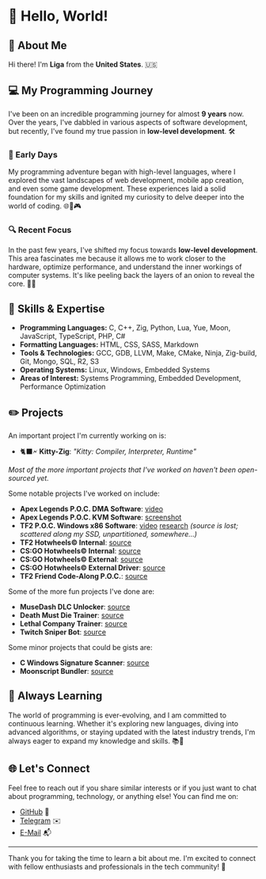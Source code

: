 # 👋 Hello, World!

## 🌟 About Me

Hi there! I'm **Liga** from the **United States**. 🇺🇸

## 💻 My Programming Journey

I've been on an incredible programming journey for almost **9 years** now. Over the years, I've dabbled in various aspects of software development, but recently, I've found my true passion in **low-level development**. 🛠️

### 🏁 Early Days

My programming adventure began with high-level languages, where I explored the vast landscapes of web development, mobile app creation, and even some game development. These experiences laid a solid foundation for my skills and ignited my curiosity to delve deeper into the world of coding. 🌐📱🎮

### 🔍 Recent Focus

In the past few years, I've shifted my focus towards **low-level development**. This area fascinates me because it allows me to work closer to the hardware, optimize performance, and understand the inner workings of computer systems. It's like peeling back the layers of an onion to reveal the core. 🧅🔧

## 🚀 Skills & Expertise

- **Programming Languages:** C, C++, Zig, Python, Lua, Yue, Moon, JavaScript, TypeScript, PHP, C#
- **Formatting Languages:** HTML, CSS, SASS, Markdown
- **Tools & Technologies:** GCC, GDB, LLVM, Make, CMake, Ninja, Zig-build, Git, Mongo, SQL, R2, S3
- **Operating Systems:** Linux, Windows, Embedded Systems
- **Areas of Interest:** Systems Programming, Embedded Development, Performance Optimization

## ✏️ Projects

An important project I'm currently working on is:
- 🐈‍⬛🗲 **Kitty-Zig**: *"Kitty: Compiler, Interpreter, Runtime"*

*Most of the more important projects that I've worked on haven't been open-sourced yet.*

Some notable projects I've worked on include:
- **Apex Legends P.O.C. DMA Software**: [video](https://cdn.discordapp.com/attachments/1202668614658818172/1252396723259707512/1718665045263.mp4?ex=66d39fd7&is=66d24e57&hm=96e858d30d63305547da75a7bbcb319b64cc4546a71babacde590eea253e1255&)
- **Apex Legends P.O.C. KVM Software**: [screenshot](https://cdn.discordapp.com/attachments/1195872762024186077/1196200418582208623/170526680147932125.png?ex=66d38774&is=66d235f4&hm=25f4ae361ed07a2ed5641bc24fbf051c610369f48b31a31bedab1692b18c2cc6&)
- **TF2 P.O.C. Windows x86 Software**: [video](https://cdn.discordapp.com/attachments/850323948587450368/1140362894291247154/16919540936303043.mp4?ex=66d36bb4&is=66d21a34&hm=6674834cd96a0c1c4f939f2e222b88428ff3e85a4b47c7f11e90b38c2ea6199d&) [research](https://www.unknowncheats.me/forum/team-fortress-2-a/593509-alternative-third-person-angles.html) *(source is lost; scattered along my SSD, unpartitioned, somewhere...)*
- **TF2 Hotwheels© Internal**: [source](https://github.com/hotwheels-vip/tf2-internal/)
- **CS:GO Hotwheels© Internal**: [source](https://github.com/hotwheels-vip/csgo-internal)
- **CS:GO Hotwheels© External**: [source](https://github.com/hotwheels-vip/csgo-external)
- **CS:GO Hotwheels© External Driver**: [source](https://github.com/hotwheels-vip/csgo-external-driver)
- **TF2 Friend Code-Along P.O.C.**: [source](https://github.com/windows-fryer/skeletons_cx)

Some of the more fun projects I've done are:
- **MuseDash DLC Unlocker**: [source](https://github.com/windows-fryer/musedash-unlocker)
- **Death Must Die Trainer**: [source](https://github.com/windows-fryer/death-must-gamble)
- **Lethal Company Trainer**: [source](https://github.com/wednesdaywtf/lethal-company)
- **Twitch Sniper Bot**: [source](https://github.com/windows-fryer/sniper-bot/)

Some minor projects that could be gists are:
- **C Windows Signature Scanner**: [source](https://github.com/windows-fryer/CigFinder)
- **Moonscript Bundler**: [source](https://github.com/windows-fryer/moon_bundler)

## 🌱 Always Learning

The world of programming is ever-evolving, and I am committed to continuous learning. Whether it's exploring new languages, diving into advanced algorithms, or staying updated with the latest industry trends, I'm always eager to expand my knowledge and skills. 📚🚀

## 🌐 Let's Connect

Feel free to reach out if you share similar interests or if you just want to chat about programming, technology, or anything else! You can find me on:

- [GitHub](https://github.com/windows-fryer/windows-fryer/) 🐙
- [Telegram](https://t.me/intCast) ✉️
- [E-Mail](mailto:liga@wednesday.wtf) 📬

---

Thank you for taking the time to learn a bit about me. I'm excited to connect with fellow enthusiasts and professionals in the tech community! 🚀
